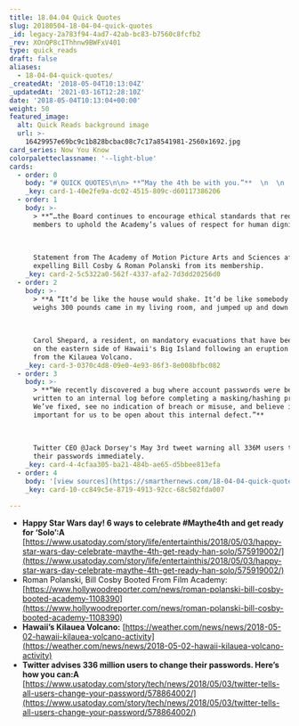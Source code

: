 ```yaml
---
title: 18.04.04 Quick Quotes
slug: 20180504-18-04-04-quick-quotes
_id: legacy-2a783f94-4ad7-42ab-bc83-b7560c8fcfb2
_rev: XOnQP8cIThhnw9BWFxV401
type: quick_reads
draft: false
aliases:
  - 18-04-04-quick-quotes/
_createdAt: '2018-05-04T10:13:04Z'
_updatedAt: '2021-03-16T12:28:10Z'
date: '2018-05-04T10:13:04+00:00'
weight: 50
featured_image:
  alt: Quick Reads background image
  url: >-
    16429957e69bc9c1b828bcbac08c7c17a8541981-2560x1692.jpg
card_series: Now You Know
colorpaletteclassname: '--light-blue'
cards:
  - order: 0
    body: "# QUICK QUOTES\n\n> **“May the 4th be with you.”**  \n  \n  \n  \nFans celebrate Star Wars day with a clever play on the iconic: May the Force be with you. ...Or if you're from the Dark Side you may chose to celebrate tomorrow, Revenge of the Fifth in honor of Star Wars: Episode III a\x13 Revenge of the Sith & all the evil Sith Lords."
    _key: card-1-40e2fe9a-dc02-4515-809c-d60117386206
  - order: 1
    body: >-
      > **“…the Board continues to encourage ethical standards that require
      members to uphold the Academy’s values of respect for human dignity”**  
        
        
        
      Statement from The Academy of Motion Picture Arts and Sciences after
      expelling Bill Cosby & Roman Polanski from its membership.
    _key: card-2-5c5322a0-562f-4337-afa2-7d3dd20256d0
  - order: 2
    body: >-
      > **A “It’d be like the house would shake. It’d be like somebody that
      weighs 300 pounds came in my living room, and jumped up and down.”**  
        
        
        
      Carol Shepard, a resident, on mandatory evacuations that have been ordered
      on the eastern side of Hawaii's Big Island following an eruption of lava
      from the Kilauea Volcano.
    _key: card-3-0370c4d8-09e0-4e93-86f3-8e008bfbc082
  - order: 3
    body: >-
      > **“We recently discovered a bug where account passwords were being
      written to an internal log before completing a masking/hashing process.
      We’ve fixed, see no indication of breach or misuse, and believe it’s
      important for us to be open about this internal defect.”**  
        
        
        
      Twitter CEO @Jack Dorsey's May 3rd tweet warning all 336M users to change
      their passwords immediately.
    _key: card-4-4cfaa305-ba21-484b-ae65-d5bbee813efa
  - order: 4
    body: '[view sources](https://smarthernews.com/18-04-04-quick-quotes/)'
    _key: card-10-cc849c5e-8719-4913-92cc-68c502fda007

---
```

* **Happy Star Wars day! 6 ways to celebrate #Maythe4th and get ready for ‘Solo’:A** [https://www.usatoday.com/story/life/entertainthis/2018/05/03/happy-star-wars-day-celebrate-maythe-4th-get-ready-han-solo/575919002/](https://www.usatoday.com/story/life/entertainthis/2018/05/03/happy-star-wars-day-celebrate-maythe-4th-get-ready-han-solo/575919002/)
* Roman Polanski, Bill Cosby Booted From Film Academy:  
[https://www.hollywoodreporter.com/news/roman-polanski-bill-cosby-booted-academy-1108390](https://www.hollywoodreporter.com/news/roman-polanski-bill-cosby-booted-academy-1108390)
* **Hawaii’s Kilauea Volcano:** [https://weather.com/news/news/2018-05-02-hawaii-kilauea-volcano-activity](https://weather.com/news/news/2018-05-02-hawaii-kilauea-volcano-activity)
* **Twitter advises 336 million users to change their passwords. Here’s how you can:A** [https://www.usatoday.com/story/tech/news/2018/05/03/twitter-tells-all-users-change-your-password/578864002/](https://www.usatoday.com/story/tech/news/2018/05/03/twitter-tells-all-users-change-your-password/578864002/)
